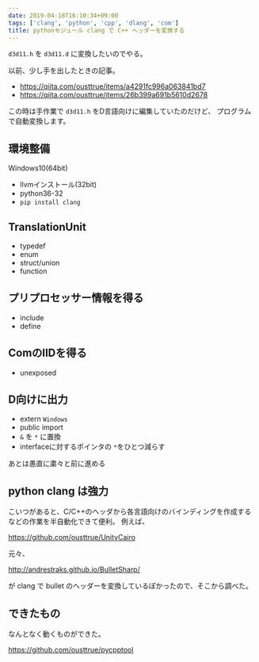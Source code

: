 ```yaml
---
date: 2019-04-18T16:10:34+09:00
tags: ['clang', 'python', 'cpp', 'dlang', 'com']
title: pythonモジュール clang で C++ ヘッダーを変換する
---
```


`d3d11.h` を `d3d11.d` に変換したいのでやる。

以前、少し手を出したときの記事。

* https://qiita.com/ousttrue/items/a4291fc996a063841bd7
* https://qiita.com/ousttrue/items/26b399a691b5610d2678

この時は手作業で `d3d11.h` をD言語向けに編集していたのだけど、
プログラムで自動変換します。

## 環境整備
Windows10(64bit)

* llvmインストール(32bit)
* python36-32
* `pip install clang`

## TranslationUnit

* typedef
* enum
* struct/union
* function

## プリプロセッサー情報を得る

* include
* define

## ComのIIDを得る

* unexposed

## D向けに出力

* extern `Windows`
* public import
* `&` を `*` に置換
* interfaceに対するポインタの `*`をひとつ減らす

あとは愚直に粛々と前に進める

## python clang は強力

こいつがあると、C/C++のヘッダから各言語向けのバインディングを作成するなどの作業を半自動化できて便利。
例えば、

https://github.com/ousttrue/UnityCairo

元々、

http://andrestraks.github.io/BulletSharp/

が clang で bullet のヘッダーを変換しているぽかったので、そこから調べた。

## できたもの

なんとなく動くものができた。

https://github.com/ousttrue/pycpptool
